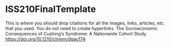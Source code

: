 # ISS210FinalTemplate
This is where you should drop citations for all the images, links, articles, etc. that you used. You do not need to create hyperlinks.
The Socioeconomic Consequences of Cushing’s Syndrome: A Nationwide Cohort Study https://doi.org/10.1210/clinem/dgac174
